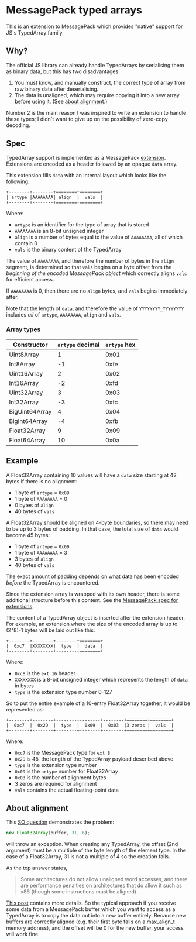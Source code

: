 # MessagePack typed arrays

This is an extension to MessagePack which provides "native" support for JS's TypedArray family.

## Why?

The official JS library can already handle TypedArrays by serialising them as binary data, but this has two disadvantages:

1. You must know, and manually construct, the correct type of array from raw binary data after deserialising.
2. The data is unaligned, which may require copying it into a new array before using it. (See [about alignment](#about-alignment).)

Number 2 is the main reason I was inspired to write an extension to handle these types; I didn't want to give up on the possibility of zero-copy decoding.

## Spec

TypedArray support is implemented as a MessagePack [extension](https://github.com/msgpack/msgpack/blob/master/spec.md#ext-format-family).
Extensions are encoded as a header followed by an opaque `data` array.

This extension fills `data` with an internal layout which looks like the following:

```
+--------+--------+========+========+
| artype |AAAAAAAA| align  |  vals  |
+--------+--------+========+========+
```

Where:

- `artype` is an identifier for the type of array that is stored
- `AAAAAAAA` is an 8-bit unsigned integer
- `align` is a number of bytes equal to the value of `AAAAAAAA`, all of which contain 0
- `vals` is the binary content of the TypedArray

The value of `AAAAAAAA`, and therefore the number of bytes in the `align` segment, is determined so that `vals` begins on a byte offset from the _beginning of the encoded MessagePack object_ which correctly aligns `vals` for efficient access.

If `AAAAAAAA` is 0, then there are no `align` bytes, and `vals` begins immediately after.

Note that the length of `data`, and therefore the value of `YYYYYYYY_YYYYYYYY` includes _all_ of `artype`, `AAAAAAAA`, `align` and `vals`.

### Array types

| Constructor | `artype` decimal | `artype` hex |
| - | - | - |
| Uint8Array | 1 | 0x01 |
| Int8Array | -1 | 0xfe |
| Uint16Array | 2 | 0x02 |
| Int16Array | -2 | 0xfd |
| Uint32Array | 3 | 0x03 |
| Int32Array | -3 | 0xfc |
| BigUint64Array | 4 | 0x04 |
| BigInt64Array | -4 | 0xfb |
| Float32Array | 9 | 0x09 |
| Float64Array | 10 | 0x0a |

## Example

A Float32Array containing 10 values will have a `data` size starting at 42 bytes if there is no alignment:

- 1 byte of `artype` = `0x09`
- 1 byte of `AAAAAAAA` = 0
- 0 bytes of `align`
- 40 bytes of `vals`

A Float32Array should be aligned on 4-byte boundaries, so there may need to be up to 3 bytes of padding.
In that case, the total size of `data` would become 45 bytes:

- 1 byte of `artype` = `0x09`
- 1 byte of `AAAAAAAA` = 3
- 3 bytes of `align`
- 40 bytes of `vals`

The exact amount of padding depends on what data has been encoded _before_ the TypedArray is encountered.

Since the extension array is wrapped with its own header, there is some additional structure before this content.
See the [MessagePack spec for extensions](https://github.com/msgpack/msgpack/blob/master/spec.md#ext-format-family).

The content of a TypedArray object is inserted after the extension header.
For example, an extension where the size of the encoded array is up to (2^8)-1 bytes will be laid out like this:

```
+--------+--------+--------+========+
|  0xc7  |XXXXXXXX|  type  |  data  |
+--------+--------+--------+========+
```

Where:

- `0xc8` is the `ext 16` header
- `XXXXXXXX` is a 8-bit unsigned integer which represents the length of `data` in bytes
- `type` is the extension type number 0-127

So to put the entire example of a 10-entry Float32Array together, it would be represented as:

```
+--------+--------+--------+--------+--------+========+========+
|  0xc7  |  0x2D  |  type  |  0x09  |  0x03  |3 zeros |  vals  |
+--------+--------+--------+--------+--------+========+========+
```

Where:

- `0xc7` is the MessagePack type for `ext 8`
- `0x2D` is 45, the length of the TypedArray payload described above
- `type` is the extension type number
- `0x09` is the `artype` number for Float32Array
- `0x03` is the number of alignment bytes
- 3 zeros are required for alignment
- `vals` contains the actual floating-point data

## About alignment

This [SO question](https://stackoverflow.com/q/7372124) demonstrates the problem:

```js
new Float32Array(buffer, 31, 6);
```

will throw an exception.
When creating any TypedArray, the offset (2nd argument) must be a multiple of the byte length of the element type.
In the case of a Float32Array, 31 is not a multiple of 4 so the creation fails.

As the top answer states,

> Some architectures do not allow unaligned word accesses, and there are performance penalties on architectures that do allow it such as x86 (though some instructions must be aligned).

[This post](http://www.songho.ca/misc/alignment/dataalign.html) contains more details.
So the typical approach if you receive some data from a MessagePack buffer which you want to access as a TypedArray is to copy the data out into a new buffer entirely.
Because new buffers are correctly aligned (e.g. their first byte falls on a [max_align_t](https://en.cppreference.com/w/c/types/max_align_t) memory address), and the offset will be 0 for the new buffer, your access will work fine.